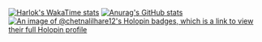 [![Harlok's WakaTime stats](https://github-readme-stats.vercel.app/api/wakatime?elite-fable)](https://github.com/anuraghazra/github-readme-stats)
[![Anurag's GitHub stats](https://github-readme-stats.vercel.app/api?username=elite-fable)](https://github.com/anuraghazra/github-readme-stats)
[![An image of @chetnalilhare12's Holopin badges, which is a link to view their full Holopin profile](https://holopin.me/chetnalilhare12)](https://holopin.io/@chetnalilhare12)
